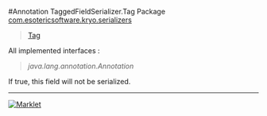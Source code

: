 #Annotation TaggedFieldSerializer.Tag
Package [com.esotericsoftware.kryo.serializers](README.md)<br>

> [Tag](Tag.md)

All implemented interfaces :
> *java.lang.annotation.Annotation*

If true, this field will not be serialized.

---

[![Marklet](https://img.shields.io/badge/Generated%20by-Marklet-green.svg)](https://github.com/Faylixe/marklet)
